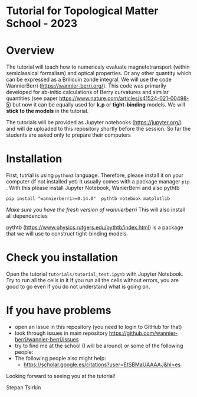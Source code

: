 # Tutorial for Topological Matter School - 2023

# Overview

The tutorial will teach how to numericaly evaluate magnetotransport (within semiclassical formalism)  and optical properties. Or any other quantity which can be expressed as a Brillouin zonde integral. We will use the code WannierBerri (https://wannier-berri.org/). This code was primarily developed for ab-initio calculations of Berry curvatures and similar quantities (see paper https://www.nature.com/articles/s41524-021-00498-5) 
but now it can be equally used for **k.p** or **tight-binding** models. We will **stick to the models** in the tutorial.  

The tutorials will be provided as Jupyter notebooks (https://jupyter.org/) and will de uploaded to this repository 
shortly before the session. So far the students are asked only to prepare their computers 

# Installation


First, tutrial is using `python3` language. Therefore, please install it on your computer (if not installed yet) 
It usually comes with a package manager `pip` . With this please install Jupyter Notebook, WanierBerri and also pythtb

```
pip install "wannierberri>=0.14.0"  pythtb notebook matplotlib
```

*Make sure you have the fresh version of wannierberri*
This will also install all dependencies

pythtb (https://www.physics.rutgers.edu/pythtb/index.html) is a package that we will use to construct tight-binding models.

# Check you installation

Open the tutorial `tutorials/tutorial_test.ipynb` with Jupyter Notebook. Try to run all the cells in it
If you run all the cells without errors, you are good to go even if you do not understand what is going on.


# If you have problems 

* open an Issue in this repository (you need to login to GitHub for that)
* look through issues in main repository https://github.com/wannier-berri/wannier-berri/issues
* try to find me at the school (I will be around) or some of the following people:
* The following people also might help:
  -  https://scholar.google.es/citations?user=EtSBMaUAAAAJ&hl=es


Looking forward to seeing you at the tutorial!

Stepan Tsirkin

